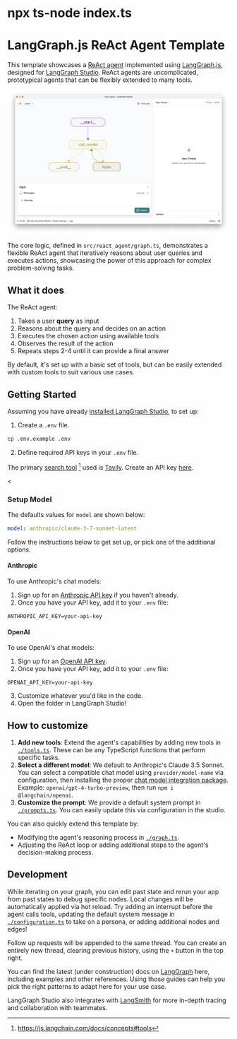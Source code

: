 # npx ts-node index.ts

# LangGraph.js ReAct Agent Template

This template showcases a [ReAct agent](https://arxiv.org/abs/2210.03629) implemented using [LangGraph.js](https://github.com/langchain-ai/langgraphjs), designed for [LangGraph Studio](https://github.com/langchain-ai/langgraph-studio). ReAct agents are uncomplicated, prototypical agents that can be flexibly extended to many tools.

![Graph view in LangGraph studio UI](./static/studio_ui.png)

The core logic, defined in `src/react_agent/graph.ts`, demonstrates a flexible ReAct agent that iteratively reasons about user queries and executes actions, showcasing the power of this approach for complex problem-solving tasks.

## What it does

The ReAct agent:

1. Takes a user **query** as input
2. Reasons about the query and decides on an action
3. Executes the chosen action using available tools
4. Observes the result of the action
5. Repeats steps 2-4 until it can provide a final answer

By default, it's set up with a basic set of tools, but can be easily extended with custom tools to suit various use cases.

## Getting Started

Assuming you have already [installed LangGraph Studio](https://github.com/langchain-ai/langgraph-studio?tab=readme-ov-file#download), to set up:

1. Create a `.env` file.

```bash
cp .env.example .env
```

2. Define required API keys in your `.env` file.

The primary [search tool](./tools.ts) [^1] used is [Tavily](https://tavily.com/). Create an API key [here](https://app.tavily.com/sign-in).

<

<!--
Setup instruction auto-generated by `langgraph template lock`. DO NOT EDIT MANUALLY.
-->

### Setup Model

The defaults values for `model` are shown below:

```yaml
model: anthropic/claude-3-7-sonnet-latest
```

Follow the instructions below to get set up, or pick one of the additional options.

#### Anthropic

To use Anthropic's chat models:

1. Sign up for an [Anthropic API key](https://console.anthropic.com/) if you haven't already.
2. Once you have your API key, add it to your `.env` file:

```
ANTHROPIC_API_KEY=your-api-key
```

#### OpenAI

To use OpenAI's chat models:

1. Sign up for an [OpenAI API key](https://platform.openai.com/signup).
2. Once you have your API key, add it to your `.env` file:

```
OPENAI_API_KEY=your-api-key
```

<!--
End setup instructions
-->

3. Customize whatever you'd like in the code.
4. Open the folder in LangGraph Studio!

## How to customize

1. **Add new tools**: Extend the agent's capabilities by adding new tools in [`./tools.ts`](./tools.ts). These can be any TypeScript functions that perform specific tasks.
2. **Select a different model**: We default to Anthropic's Claude 3.5 Sonnet. You can select a compatible chat model using `provider/model-name` via configuration, then installing the proper [chat model integration package](https://js.langchain.com/docs/integrations/chat/). Example: `openai/gpt-4-turbo-preview`, then run `npm i @langchain/openai`.
3. **Customize the prompt**: We provide a default system prompt in [`./prompts.ts`](./prompts.ts). You can easily update this via configuration in the studio.

You can also quickly extend this template by:

- Modifying the agent's reasoning process in [`./graph.ts`](./graph.ts).
- Adjusting the ReAct loop or adding additional steps to the agent's decision-making process.

## Development

While iterating on your graph, you can edit past state and rerun your app from past states to debug specific nodes. Local changes will be automatically applied via hot reload. Try adding an interrupt before the agent calls tools, updating the default system message in [`./configuration.ts`](./configuration.ts) to take on a persona, or adding additional nodes and edges!

Follow up requests will be appended to the same thread. You can create an entirely new thread, clearing previous history, using the `+` button in the top right.

You can find the latest (under construction) docs on [LangGraph](https://langchain-ai.github.io/langgraphjs/) here, including examples and other references. Using those guides can help you pick the right patterns to adapt here for your use case.

LangGraph Studio also integrates with [LangSmith](https://smith.langchain.com/) for more in-depth tracing and collaboration with teammates.

[^1]: https://js.langchain.com/docs/concepts#tools

<!--
Configuration auto-generated by `langgraph template lock`. DO NOT EDIT MANUALLY.
{
  "config_schemas": {
    "agent": {
      "type": "object",
      "properties": {
        "model": {
          "type": "string",
          "default": "anthropic/claude-3-7-sonnet-latest",
          "description": "The name of the language model to use for the agent's main interactions. Should be in the form: provider/model-name.",
          "environment": [
            {
              "value": "anthropic/claude-1.2",
              "variables": "ANTHROPIC_API_KEY"
            },
            {
              "value": "anthropic/claude-2.0",
              "variables": "ANTHROPIC_API_KEY"
            },
            {
              "value": "anthropic/claude-2.1",
              "variables": "ANTHROPIC_API_KEY"
            },
            {
              "value": "anthropic/claude-3-7-sonnet-latest",
              "variables": "ANTHROPIC_API_KEY"
            },
            {
              "value": "anthropic/claude-3-5-haiku-latest",
              "variables": "ANTHROPIC_API_KEY"
            },
            {
              "value": "anthropic/claude-3-opus-20240229",
              "variables": "ANTHROPIC_API_KEY"
            },
            {
              "value": "anthropic/claude-3-sonnet-20240229",
              "variables": "ANTHROPIC_API_KEY"
            },
            {
              "value": "anthropic/claude-instant-1.2",
              "variables": "ANTHROPIC_API_KEY"
            },
            {
              "value": "openai/gpt-3.5-turbo",
              "variables": "OPENAI_API_KEY"
            },
            {
              "value": "openai/gpt-3.5-turbo-0125",
              "variables": "OPENAI_API_KEY"
            },
            {
              "value": "openai/gpt-3.5-turbo-0301",
              "variables": "OPENAI_API_KEY"
            },
            {
              "value": "openai/gpt-3.5-turbo-0613",
              "variables": "OPENAI_API_KEY"
            },
            {
              "value": "openai/gpt-3.5-turbo-1106",
              "variables": "OPENAI_API_KEY"
            },
            {
              "value": "openai/gpt-3.5-turbo-16k",
              "variables": "OPENAI_API_KEY"
            },
            {
              "value": "openai/gpt-3.5-turbo-16k-0613",
              "variables": "OPENAI_API_KEY"
            },
            {
              "value": "openai/gpt-4",
              "variables": "OPENAI_API_KEY"
            },
            {
              "value": "openai/gpt-4-0125-preview",
              "variables": "OPENAI_API_KEY"
            },
            {
              "value": "openai/gpt-4-0314",
              "variables": "OPENAI_API_KEY"
            },
            {
              "value": "openai/gpt-4-0613",
              "variables": "OPENAI_API_KEY"
            },
            {
              "value": "openai/gpt-4-1106-preview",
              "variables": "OPENAI_API_KEY"
            },
            {
              "value": "openai/gpt-4-32k",
              "variables": "OPENAI_API_KEY"
            },
            {
              "value": "openai/gpt-4-32k-0314",
              "variables": "OPENAI_API_KEY"
            },
            {
              "value": "openai/gpt-4-32k-0613",
              "variables": "OPENAI_API_KEY"
            },
            {
              "value": "openai/gpt-4-turbo",
              "variables": "OPENAI_API_KEY"
            },
            {
              "value": "openai/gpt-4-turbo-preview",
              "variables": "OPENAI_API_KEY"
            },
            {
              "value": "openai/gpt-4-vision-preview",
              "variables": "OPENAI_API_KEY"
            },
            {
              "value": "openai/gpt-4o",
              "variables": "OPENAI_API_KEY"
            },
            {
              "value": "openai/gpt-4o-mini",
              "variables": "OPENAI_API_KEY"
            }
          ]
        }
      },
      "environment": [
        "TAVILY_API_KEY"
      ]
    }
  }
}
-->
